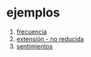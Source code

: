 # ejemplos

 1. [frecuencia](viz/Rosario%20Castellanos-Lecci%C3%B3n%20de%20cocina-frec.html)
 2. [extensión - no reducida](viz/Rosario%20Castellanos-Lecci%C3%B3n%20de%20cocina%20::%20visualizaci%C3%B3n%20extensi%C3%B3n.html)
 3. [sentimientos](viz/Rosario%20Castellanos-Lecci%C3%B3n%20de%20cocina.html)
